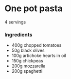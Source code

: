 
# One pot pasta

4 servings

### Ingredients
* 400g chopped tomatoes
* 50g black olives
* 100g artichoke hearts in oil
* 150g chickpeas
* 200g mozzarella
* 200g spaghetti

